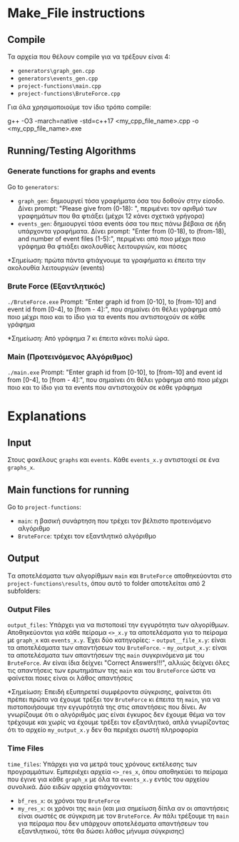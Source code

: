# Make_File instructions

## Compile

Τα αρχεία που θέλουν compile για να τρέξουν είναι 4:
- `generators\graph_gen.cpp`
- `generators\events_gen.cpp`
- `project-functions\main.cpp`
- `project-functions\BruteForce.cpp`

Για όλα χρησιμοποιούμε τον ίδιο τρόπο compile:

g++ -O3 -march=native -std=c++17 <my_cpp_file_name>.cpp -o <my_cpp_file_name>.exe

## Running/Testing Algorithms

### Generate functions for graphs and events

Go to `generators`:
- `graph_gen`: δημιουργεί τόσα γραφήματα όσα του δοθούν στην είσοδο. Δίνει prompt: 
    "Please give from (0-18): ", περιμένει τον αριθμό των γραφημάτων που θα φτιάξει (μέχρι 12 κάνει σχετικά γρήγορα)
- `events_gen`: δημιουργεί τόσα events όσα του πεις πάνω βέβαια σε ήδη υπάρχοντα γραφήματα. Δίνει prompt:
    "Enter from (0-18), to (from-18), and number of event files (1-5):", περιμένει από ποιο μέχρι ποιο γράφημα θα φτιάξει ακολουθίες λειτουργιών, και πόσες 

*Σημείωση: πρώτα πάντα φτιάχνουμε τα γραφήματα κι έπειτα την ακολουθία λειτουργιών (events)

### Brute Force (Εξαντλητικός)
`./BruteForce.exe`
Prompt: "Enter graph id from [0-10], to [from-10] and event id from [0-4], to [from - 4]:", που σημαίνει ότι θέλει γράφημα από ποιο μέχρι ποιο και το ίδιο για τα events που αντιστοιχούν σε κάθε γράφημα 

*Σημείωση: Από γράφημα 7 κι έπειτα κάνει πολύ ώρα. 

### Main (Προτεινόμενος Αλγόριθμος)
`./main.exe`
Prompt: "Enter graph id from [0-10], to [from-10] and event id from [0-4], to [from - 4]:", που σημαίνει ότι θέλει γράφημα από ποιο μέχρι ποιο και το ίδιο για τα events που αντιστοιχούν σε κάθε γράφημα 


# Explanations

## Input

Στους φακέλους `graphs` και `events`. Κάθε `events_x.y` αντιστοιχεί σε ένα `graphs_x`.

## Main functions for running

Go to `project-functions`:
- `main`: η βασική συνάρτηση που τρέχει τον βέλτιστο προτεινόμενο αλγόριθμο
- `BruteForce`: τρέχει τον εξαντλητικό αλγόριθμο


## Output
Tα αποτελέσματα των αλγορίθμων `main` και `BruteForce` αποθηκεύονται στο `project-functions\results`, όπου αυτό το folder αποτελείται από 2 subfolders:

### Output Files 
`output_files`: Υπάρχει για να πιστοποιεί την εγγυρότητα των αλγορίθμων. Αποθηκεύονται για κάθε πείραμα `<>_x.y` τα αποτελέσματα για το πείραμα με `graph_x` και `events_x.y`. Έχει δύο κατηγορίες:
    - `output__file_x.y`: είναι τα αποτελέσματα των απαντήσεων του `BruteForce`. 
    - `my_output_x.y`: είναι τα αποτελέσματα των απαντήσεων της `main` συγκρινόμενα με του `BruteForce`. Αν είναι ίδια δείχνει "Correct Answers!!!", αλλιώς δείχνει όλες τις απαντήσεις των ερωτημάτων της `main` και του `BruteForce` ώστε να φαίνεται ποιες είναι οι λάθος απαντήσεις

*Σημείωση: Επειδή εξυπηρετεί συμφέροντα σύγκρισης, φαίνεται ότι πρέπει πρώτα να έχουμε τρέξει τον `BruteForce` κι έπειτα τη `main`, για να πιστοποιήσουμε την εγγυρότητά της στις απαντήσεις που δίνει. Αν γνωρίζουμε ότι ο αλγόριθμός μας είναι έγκυρος δεν έχουμε θέμα να τον τρέχουμε και χωρίς να έχουμε τρέξει τον εξαντλητικό, απλά γνωρίζοντας ότι το αρχείο `my_output_x.y` δεν θα περιέχει σωστή πληροφορία

### Time Files 
`time_files`: Υπάρχει για να μετρά τους χρόνους εκτέλεσης των προγραμμάτων. Εμπεριέχει αρχεία `<>_res_x`, όπου αποθηκεύει το πείραμα που έγινε για κάθε `graph_x` με όλα τα `events_x.y` εντός του αρχείου συνολικά. Δύο ειδών αρχεία φτιάχνονται:
- `bf_res_x`: οι χρόνοι του `BruteForce`
- `my_res_x`: οι χρόνοι της `main` (και μια σημείωση δίπλα αν οι απαντήσεις είναι σωστές σε σύγκριση με τον `BruteForce`. Αν πάλι τρέξουμε τη `main` για πείραμα που δεν υπάρχουν αποτελέσματα απαντήσεων του εξαντλητικού, τότε θα δώσει λάθος μήνυμα σύγκρισης)